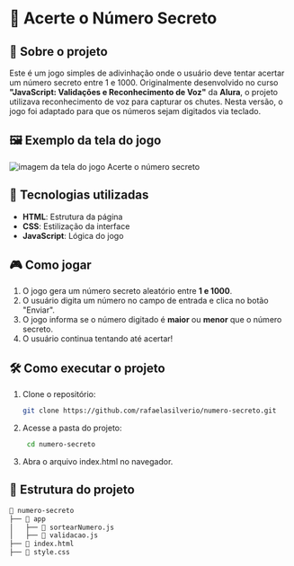 # 🎯 Acerte o Número Secreto

## 📌 Sobre o projeto

Este é um jogo simples de adivinhação onde o usuário deve tentar acertar um número secreto entre 1 e 1000. Originalmente desenvolvido no curso **"JavaScript: Validações e Reconhecimento de Voz"** da **Alura**, o projeto utilizava reconhecimento de voz para capturar os chutes. Nesta versão, o jogo foi adaptado para que os números sejam digitados via teclado.

## 🖼️ Exemplo da tela do jogo

![imagem da tela do jogo Acerte o número secreto](https://github.com/user-attachments/assets/d62c173f-78e4-4386-8a51-6ec932b912e5)


## 🚀 Tecnologias utilizadas

- **HTML**: Estrutura da página
- **CSS**: Estilização da interface
- **JavaScript**: Lógica do jogo

## 🎮 Como jogar

1. O jogo gera um número secreto aleatório entre **1 e 1000**.
2. O usuário digita um número no campo de entrada e clica no botão "Enviar".
3. O jogo informa se o número digitado é **maior** ou **menor** que o número secreto.
4. O usuário continua tentando até acertar!

## 🛠️ Como executar o projeto

1. Clone o repositório:
   ```bash
   git clone https://github.com/rafaelasilverio/numero-secreto.git

2. Acesse a pasta do projeto:
   ```bash
    cd numero-secreto
   
3. Abra o arquivo index.html no navegador.

## 📂 Estrutura do projeto

```bash
📁 numero-secreto
├── 📂 app
│   ├── 📄 sortearNumero.js
│   ├── 📄 validacao.js
├── 📄 index.html
├── 📄 style.css

